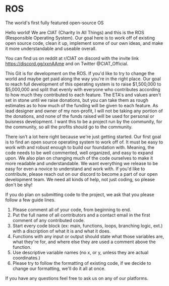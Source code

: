 # ROS
The world's first fully featured open-source OS

Hello world! We are CIAT (Charity In All Things) and this is the ROS (Responsible Operating System). Our goal here is to work off of existing open source code, clean it up, implement some of our own ideas, and make it more understandable and useable overall.

You can find us on reddit at r/CIAT on discord with the invite link https://discord.gg/xxnAAme and on Twitter @CIAT_Official.

This Git is for development on the ROS. If you'd like to try to change the world and maybe get paid along the way you're in the right place. Our goal to reach full development of this operating system is to raise $1,500,000 to $5,000,000 and split that evenly with everyone who contributes according to how much they contributed to each feature. The ETA's and values aren't set in stone until we raise donations, but you can take them as rough estimates as to how much of the funding will be given to each feature. As lead designer and owner of my non-profit, I will not be taking any portion of the donations, and none of the funds raised will be used for personal or buisness development. I want this to be a project run by the community, for the community, so all the profits should go to the community.

There isn't a lot here right because we're just getting started. Our first goal is to find an open source operating system to work off of. It must be easy to work with and robust enough to build our foundation with. Meaning, the code needs to be well commented, well organized, and easy to expand upon. We also plan on changing much of the code ourselves to make it more readable and understandable. We want everything we release to be easy for even a novice to understand and work with. If you'd like to contribute, please reach out on our discord to become a part of our open development team. We need all kinds of help, not just coding, so please don't be shy!

If you do plan on submitting code to the project, we ask that you please follow a few guide lines.

1. Please comment all of your code, from beginning to end.
2. Put the full name of all contributors and a contact email in the first comment of any contributed code.
3. Start every code block (ex: main, functions, loops, branching logic, ext.) with a discription of what it is and what it does.
4. Functions with any input or output should state what those variables are, what they're for, and where else they are used a comment above the function.
5. Use descriptive variable names (no x, or y, unless they are actual coordinates.)
6. Please try to follow the formatting of existing code, if we decide to change our formatting, we'll do it all at once.

If you have any questions feel free to ask us on any of our platforms.
